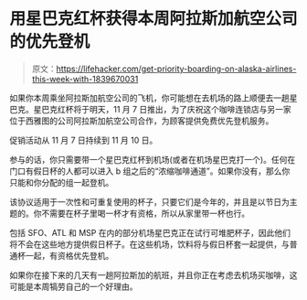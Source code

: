 # 用星巴克红杯获得本周阿拉斯加航空公司的优先登机

> 原文：<https://lifehacker.com/get-priority-boarding-on-alaska-airlines-this-week-with-1839670031>

如果你本周乘坐阿拉斯加航空公司的飞机，你可能想在去机场的路上顺便去一趟星巴克。星巴克红杯将于明天，11 月 7 日推出，为了庆祝这个咖啡连锁店与另一家位于西雅图的公司阿拉斯加航空公司合作，为顾客提供免费优先登机服务。



促销活动从 11 月 7 日持续到 11 月 10 日。

参与的话，你只需要带一个星巴克红杯到机场(或者在机场星巴克打一个)。任何在门口有假日杯的人都可以进入 b 组之后的“浓缩咖啡通道”。如果你没有，那么你只能和你分配的组一起登机。

该协议适用于一次性和可重复使用的杯子，只要它们是今年的，并且是以节日为主题的。你不需要在杯子里喝一杯才有资格，所以从家里带一杯也行。

包括 SFO、ATL 和 MSP 在内的部分机场星巴克正在试行可堆肥杯子，因此他们将不会在这些地方提供假日杯子。在这些机场，饮料将与假日杯套一起提供，与普通杯一起，有资格优先登机。

如果你在接下来的几天有一趟阿拉斯加的航班，并且你正在考虑去机场买咖啡，这可能是本周犒劳自己的一个好理由。